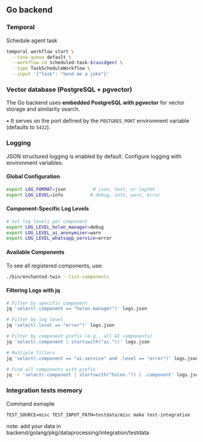 ## Go backend

### Temporal

Schedule agent task

```sh
temporal workflow start \
  --task-queue default \
  --workflow-id scheduled-task-$(uuidgen) \
  --type TaskScheduleWorkflow \
  --input '{"task": "Send me a joke"}'
```

### Vector database (PostgreSQL + pgvector)

The Go backend uses **embedded PostgreSQL with pgvector** for vector storage and similarity search.

• It serves on the port defined by the `POSTGRES_PORT` environment variable (defaults to `5432`).

### Logging

JSON structured logging is enabled by default. Configure logging with environment variables:

#### Global Configuration
```bash
export LOG_FORMAT=json          # json, text, or logfmt
export LOG_LEVEL=info          # debug, info, warn, error
```

#### Component-Specific Log Levels
```bash
# Set log levels per component
export LOG_LEVEL_holon_manager=debug
export LOG_LEVEL_ai_anonymizer=warn
export LOG_LEVEL_whatsapp_service=error
```

#### Available Components
To see all registered components, use:
```bash
./bin/enchanted-twin --list-components
```

#### Filtering Logs with jq
```bash
# Filter by specific component
jq 'select(.component == "holon.manager")' logs.json

# Filter by log level  
jq 'select(.level == "error")' logs.json

# Filter by component prefix (e.g., all AI components)
jq 'select(.component | startswith("ai."))' logs.json

# Multiple filters
jq 'select(.component == "ai.service" and .level == "error")' logs.json

# Find all components with prefix
jq -r 'select(.component | startswith("holon.")) | .component' logs.json | sort | uniq
```

### Integration tests memory 

Command exmaple 
```
TEST_SOURCE=misc TEST_INPUT_PATH=testdata/misc make test-integration
```

note: add your data in backend/golang/pkg/dataprocessing/integration/testdata